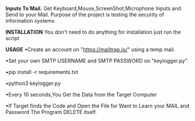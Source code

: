 **Inputs To Mail.**
Get Keyboard,Mouse,ScreenShot,Microphone Inputs and Send to your Mail. Purpose of the project is testing the security of information systems

**INSTALLATION**
You don't need to do anything for installation just run the script

**USAGE**
•Create an account on "https://mailtrap.io/" using a temp mail.

•Set your own SMTP USERNAME and SMTP PASSWORD on "keylogger.py".

•pip install -r requirements.txt

•python3 keylogger.py

•Every 10 seconds,You Get the Data from the Target Computer

•If Target finds the Code and Open the File for Want to Learn your MAIL and Password The Program DELETE itself.


